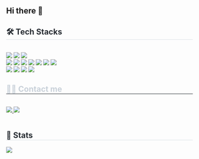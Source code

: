 ## Hi there 👋

<!--
**jo94kr/jo94kr** is a ✨ _special_ ✨ repository because its `README.md` (this file) appears on your GitHub profile.

Here are some ideas to get you started:

- 🔭 I’m currently working on ...
- 🌱 I’m currently learning ...
- 👯 I’m looking to collaborate on ...
- 🤔 I’m looking for help with ...
- 💬 Ask me about ...
- 📫 How to reach me: ...
- 😄 Pronouns: ...
- ⚡ Fun fact: ...
-->

<div style="text-align: left;">
    <h2 style="border-bottom: 1px solid #d8dee4; color: #282d33;"> 🛠️ Tech Stacks </h2> <br>
    <div style="margin: ; text-align: left;" "text-align: left;"> 
        <img src="https://img.shields.io/badge/Java-007396?style=for-the-badge&logo=Java&logoColor=white">
        <img src="https://img.shields.io/badge/Spring Boot-6DB33F?style=for-the-badge&logo=Spring Boot&logoColor=white">
        <img src="https://img.shields.io/badge/JPA-%236DB33F?style=for-the-badge">
        <br>
        <img src="https://img.shields.io/badge/Elastic-005571?style=for-the-badge&logo=Elastic&logoColor=white">
        <img src="https://img.shields.io/badge/logstash-%23005571?style=for-the-badge&logo=logstash&logoColor=white">
        <img src="https://img.shields.io/badge/beats-%23005571?style=for-the-badge&logo=beats&logoColor=white">
        <img src="https://img.shields.io/badge/kibana-%23005571?style=for-the-badge&logo=kibana&logoColor=white">
        <img src="https://img.shields.io/badge/MySQL-4479A1?style=for-the-badge&logo=MySQL&logoColor=white">
        <img src="https://img.shields.io/badge/Oracle-F80000?style=for-the-badge&logo=Oracle&logoColor=white">
        <img src="https://img.shields.io/badge/redis-%23FF0000?style=for-the-badge">
        <br>
        <img src="https://img.shields.io/badge/rabbitmq-%23FF6600?style=for-the-badge&logo=rabbitmq&logoColor=white">
        <img src="https://img.shields.io/badge/Docker-2496ED?style=for-the-badge&logo=Docker&logoColor=white">
        <img src="https://img.shields.io/badge/Jenkins-D24939?style=for-the-badge&logo=Jenkins&logoColor=white">
        <img src="https://img.shields.io/badge/Git-F05032?style=for-the-badge&logo=Git&logoColor=white">
    </div>
</div>
<div style="text-align: left;">
    <h2 style="border-bottom: 1px solid #21262d; color: #c9d1d9;"> 🧑‍💻 Contact me </h2> <br>
    <div style="text-align: left;"> 
        <a href=https://jo94kr.github.io/> <img src="https://img.shields.io/badge/gitbook-%23000000?style=for-the-badge&logo=GitBook"> </a>
        <a href=mailto:wls94kr@gamil.com> <img src="https://img.shields.io/badge/Gmail-EA4335?style=for-the-badge&logo=Gmail&logoColor=white&link=mailto:wls94kr@gamil.com"> </a>
    </div>  <br>
    <div style="text-align: left;">  </div>
</div>
<div style="text-align: left;">
    <h2 style="border-bottom: 1px solid #d8dee4; color: #282d33;"> 🏅 Stats </h2> 
    <div style="text-align: left;"> 
        <img src="https://github-readme-stats.vercel.app/api?username=asd&custom_title=Jo94kr's Github Stat&bg_color=180,00000000,&title_color=000000&text_color=000000"/>  
    </div> 
</div>
    

